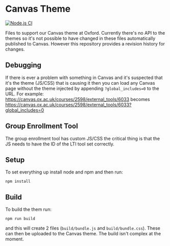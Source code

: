 Canvas Theme
============

[![Node.js CI](https://github.com/oxctl/canvas-theme/actions/workflows/node.js.yml/badge.svg)](https://github.com/oxctl/canvas-theme/actions/workflows/node.js.yml)

Files to support our Canvas theme at Oxford. Currently there's no API to the themes so it's not possible to have changed in these files automatically published to Canvas. However this repository provides a revision history for changes.

Debugging
---------

If there is ever a problem with something in Canvas and it's suspected that it's the theme (JS/CSS) that is causing it then you can load any Canvas page without the theme injected by appending `?global_includes=0` to the URL. For example: https://canvas.ox.ac.uk/courses/2598/external_tools/6033 becomes https://canvas.ox.ac.uk/courses/2598/external_tools/6033?global_includes=0

Group Enrollment Tool
---------------------

The group enrollment tool has custom JS/CSS the critical thing is that the JS needs to have the ID of the LTI tool set correctly.

Setup
-----

To set everything up install node and npm and then run:

    npm install

Build
-----

To build the them run:

    npm run build

and this will create 2 files (`build/bundle.js` and `build/bundle.css`). These can then be uploaded to the Canvas theme.
The build isn't complex at the moment.

